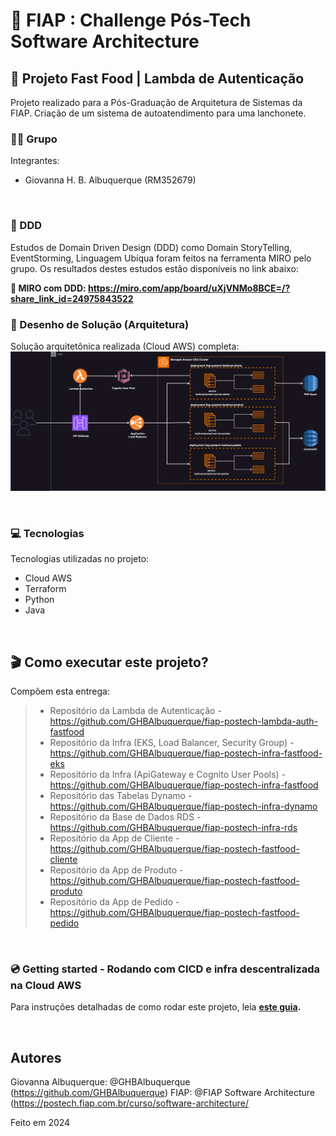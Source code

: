 # 🚀 FIAP : Challenge Pós-Tech Software Architecture
## 🍔 Projeto Fast Food | Lambda de Autenticação

Projeto realizado para a Pós-Graduação de Arquitetura de Sistemas da FIAP. Criação de um sistema de autoatendimento para uma lanchonete.
<br/>

### 👨‍🏫 Grupo

Integrantes:
- Giovanna H. B. Albuquerque (RM352679)
<br/>

### 📍 DDD

Estudos de Domain Driven Design (DDD) como Domain StoryTelling, EventStorming, Linguagem Ubíqua foram feitos na ferramenta MIRO pelo grupo.
Os resultados destes estudos estão disponíveis no link abaixo:

**🔗 MIRO com DDD: https://miro.com/app/board/uXjVNMo8BCE=/?share_link_id=24975843522**
<br/>

### 📐 Desenho de Solução (Arquitetura)

Solução arquitetônica realizada (Cloud AWS) completa:
![](misc/sol_fase_4.drawio.svg)

<br/>

### 💻 Tecnologias

Tecnologias utilizadas no projeto:

* Cloud AWS
* Terraform
* Python
* Java

<br/>

## 🎬 Como executar este projeto?

Compõem esta entrega:
> * Repositório da Lambda de Autenticação - https://github.com/GHBAlbuquerque/fiap-postech-lambda-auth-fastfood
> * Repositório da Infra (EKS, Load Balancer, Security Group) - https://github.com/GHBAlbuquerque/fiap-postech-infra-fastfood-eks
> * Repositório da Infra (ApiGateway e Cognito User Pools) - https://github.com/GHBAlbuquerque/fiap-postech-infra-fastfood
> * Repositório das Tabelas Dynamo - https://github.com/GHBAlbuquerque/fiap-postech-infra-dynamo
> * Repositório da Base de Dados RDS - https://github.com/GHBAlbuquerque/fiap-postech-infra-rds
> * Repositório da App de Cliente - https://github.com/GHBAlbuquerque/fiap-postech-fastfood-cliente
> * Repositório da App de Produto - https://github.com/GHBAlbuquerque/fiap-postech-fastfood-produto
> * Repositório da App de Pedido - https://github.com/GHBAlbuquerque/fiap-postech-fastfood-pedido

<br/>

### 💿 Getting started - Rodando com CICD e infra descentralizada na Cloud AWS

Para instruções detalhadas de como rodar este projeto, leia **[este guia](https://github.com/GHBAlbuquerque/fiap-postech-infra-fastfood?tab=readme-ov-file#-como-executar-este-projeto).**

<br/>

## Autores

Giovanna Albuquerque: @GHBAlbuquerque (https://github.com/GHBAlbuquerque)
FIAP: @FIAP Software Architecture (https://postech.fiap.com.br/curso/software-architecture/

Feito em 2024
